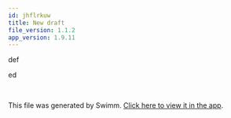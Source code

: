 ```yaml
---
id: jhflrkuw
title: New draft
file_version: 1.1.2
app_version: 1.9.11
---
```


def

ed

<br/>

This file was generated by Swimm. [Click here to view it in the app](http://localhost:5000/repos/Z2l0aHViJTNBJTNBTm9hUmVwbyUzQSUzQU5vYW96ZXI=/docs/jhflrkuw).
